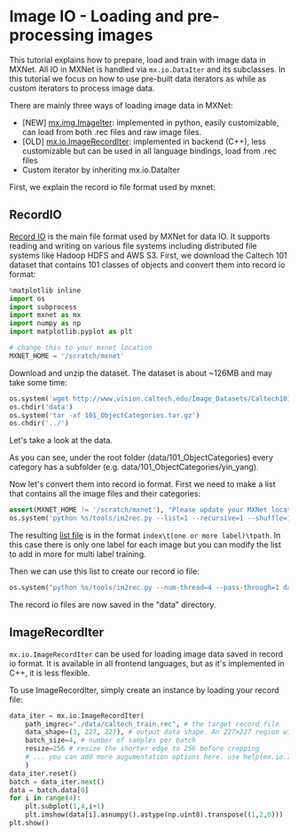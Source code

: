 # Image IO - Loading and pre-processing images

This tutorial explains how to prepare, load and train with image data in
MXNet. All IO in MXNet is handled via `mx.io.DataIter` and its subclasses. In
this tutorial we focus on how to use pre-built data iterators as while as custom
iterators to process image data.

There are mainly three ways of loading image data in MXNet:

- [NEW] [mx.img.ImageIter](https://mxnet.incubator.apache.org/versions/master/api/python/image/image.html#mxnet.image.ImageIter): implemented in python, easily customizable, can load
  from both .rec files and raw image files.
- [OLD] [mx.io.ImageRecordIter](https://mxnet.incubator.apache.org/versions/master/api/python/io.html#mxnet.io.ImageRecordIter): implemented in backend (C++), less customizable
  but can be used in all language bindings, load from .rec files
- Custom iterator by inheriting mx.io.DataIter

First, we explain the record io file format used by mxnet:

## RecordIO

[Record IO](https://mxnet.incubator.apache.org/architecture/note_data_loading.html#data-format) is the main file format used by MXNet for data IO. It supports reading
and writing on various file systems including distributed file systems like
Hadoop HDFS and AWS S3.  First, we download the Caltech 101 dataset that
contains 101 classes of objects and convert them into record io format:

```python
%matplotlib inline
import os
import subprocess
import mxnet as mx
import numpy as np
import matplotlib.pyplot as plt

# change this to your mxnet location
MXNET_HOME = '/scratch/mxnet'
```

Download and unzip the dataset. The dataset is about ~126MB and may take some time:

```python
os.system('wget http://www.vision.caltech.edu/Image_Datasets/Caltech101/101_ObjectCategories.tar.gz -P data/')
os.chdir('data')
os.system('tar -xf 101_ObjectCategories.tar.gz')
os.chdir('../')
```

Let's take a look at the data. 

As you can see, under the
root folder (data/101_ObjectCategories) every category has a
subfolder (e.g. data/101_ObjectCategories/yin_yang).

Now let's convert them into record io format. First we need to make a list that
contains all the image files and their categories:


```python
assert(MXNET_HOME != '/scratch/mxnet'), "Please update your MXNet location"
os.system('python %s/tools/im2rec.py --list=1 --recursive=1 --shuffle=1 --test-ratio=0.2 data/caltech data/101_ObjectCategories'%MXNET_HOME)
```

The resulting [list file](./data/caltech_train.lst) is in the format
`index\t(one or more label)\tpath`. In this case there is only one label for
each image but you can modify the list to add in more for multi label training.

Then we can use this list to create our record io file:


```python
os.system("python %s/tools/im2rec.py --num-thread=4 --pass-through=1 data/caltech data/101_ObjectCategories"%MXNET_HOME)
```

The record io files are now saved in the "data" directory.

## ImageRecordIter

`mx.io.ImageRecordIter` can be used for loading image data saved in record io
format. It is available in all frontend languages, but as it's implemented in
C++, it is less flexible.

To use ImageRecordIter, simply create an instance by loading your record file:

```python
data_iter = mx.io.ImageRecordIter(
    path_imgrec="./data/caltech_train.rec", # the target record file
    data_shape=(3, 227, 227), # output data shape. An 227x227 region will be cropped from the original image.
    batch_size=4, # number of samples per batch
    resize=256 # resize the shorter edge to 256 before cropping
    # ... you can add more augumentation options here. use help(mx.io.ImageRecordIter) to see all possible choices
    )
data_iter.reset()
batch = data_iter.next()
data = batch.data[0]
for i in range(4):
    plt.subplot(1,4,i+1)
    plt.imshow(data[i].asnumpy().astype(np.uint8).transpose((1,2,0)))
plt.show()
```

<!-- INSERT SOURCE DOWNLOAD BUTTONS -->
